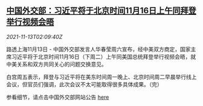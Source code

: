 <!--1636770663000-->
[中国外交部：习近平将于北京时间11月16日上午同拜登举行视频会晤](https://cn.reuters.com/article/china-mofa-xi-biden-online-talk-1113-idCNKBS2HY02A)
------

<div><i>2021-11-13T02:09:40Z</i></div><p>路透上海11月13日 - 中国外交部发言人华春莹周六宣布，经中美双方商定，国家主席习近平将于北京时间11月16日（下周二）上午同美国总统拜登举行视频会晤，就中美关系和双方共同关心的问题交换意见。</p><p>白宫周五表示，拜登与习近平将在美东时间周一晚上、北京时间周二早晨举行线上会议，但官员们强调，此次会议不太可能取得很多具体成果。（完）</p><p>参看细节，请点击中国外交部网站公告 <a href="https://www.fmprc.gov.cn/web/wjdt_674879/wsrc_674883/t1919119.shtml">here</a></p>
